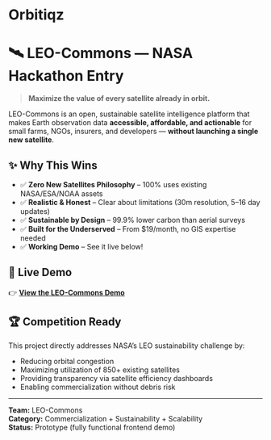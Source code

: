 # Orbitiqz

# 🛰️ LEO-Commons — NASA Hackathon Entry

> **Maximize the value of every satellite already in orbit.**

LEO-Commons is an open, sustainable satellite intelligence platform that makes Earth observation data **accessible, affordable, and actionable** for small farms, NGOs, insurers, and developers — **without launching a single new satellite**.

## ✨ Why This Wins

- ✅ **Zero New Satellites Philosophy** – 100% uses existing NASA/ESA/NOAA assets  
- ✅ **Realistic & Honest** – Clear about limitations (30m resolution, 5–16 day updates)  
- ✅ **Sustainable by Design** – 99.9% lower carbon than aerial surveys  
- ✅ **Built for the Underserved** – From $19/month, no GIS expertise needed  
- ✅ **Working Demo** – See it live below!

## 🔗 Live Demo

👉 **[View the LEO-Commons Demo](https://jzaman2004.github.io/Orbitiqz/)**

## 🏆 Competition Ready

This project directly addresses NASA’s LEO sustainability challenge by:
- Reducing orbital congestion
- Maximizing utilization of 850+ existing satellites
- Providing transparency via satellite efficiency dashboards
- Enabling commercialization without debris risk

---

**Team:** LEO-Commons  
**Category:** Commercialization + Sustainability + Scalability  
**Status:** Prototype (fully functional frontend demo)
